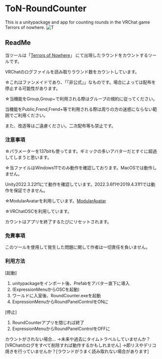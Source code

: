 # ToN-RoundCounter
This is a unitypackage and app for counting rounds in the VRChat game Terrors of nowhere.
![T](https://github.com/user-attachments/assets/6cb31e9b-92df-416a-ab43-5d360a908c85)

## ReadMe
当ツールは「[Terrors of Nowhere](https://vrchat.com/home/world/wrld_a61cdabe-1218-4287-9ffc-2a4d1414e5bd)」
にて出現したラウンドをカウントするツールです。


VRChatのログファイルを読み取りラウンド数をカウントしています。

☆これはファンメイドであり、「「非公式」」なものです。場合によっては配布を停止する可能性があります。


☆当機能をGroup,Group+で利用される際はグループの規約に従ってください。

当機能をPublic,Frend,Frend+等で利用される際は周りの方の迷惑にならない範囲でご利用ください。

また、改造等はご遠慮ください。二次配布等も禁止です。


### 注意事項

☆パラメーターを137bitも使ってます。ギミックの多いアバターだとすぐに超過してしまうと思います。

☆当ファイルはWindows11でのみ動作を確認しております。MacOSでは動作しません。

Unity2022.3.22f1にて動作を確認しています。2022.3.6f1や2019.4.31f1では動作を保証できません。

☆ModularAvatarを利用しています。[ModularAvatar](https://modular-avatar.nadena.dev)

☆VRChatOSCを利用しています。

カウントはアプリを終了するたびにリセットされます。


### 免責事項

このツールを使用して発生した問題に関して作者は一切責任を負いません。

### 利用方法
[起動]
1. unitypackageをインポート後、Prefabをアバター直下に導入
2. (ExpressionMenuからOSCを起動)
3. ワールドに入室後、RoundCounter.exeを起動
4. ExpressionMenuからRoundPanelControlをONに

[停止]
1. RoundCounterアプリを閉じれば終了
2. ExpressionMenuからRoundPanelControlをOFFに


カウントがされない場合...
→未来や過去にタイムトラベルしていませんか？[VRChatのログをすべて削除すれば動作するかもしれません]
→即リスやデリコ焼きを行っていませんか？[ラウンドがうまく読み取れない場合があります]

